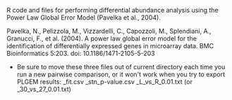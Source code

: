 R code and files for performing differential abundance analysis using the Power Law Global Error Model (Pavelka et al., 2004).

Pavelka, N., Pelizzola, M., Vizzardelli, C., Capozzoli, M., Splendiani, A., Granucci, F., et al. (2004). A power law global error model for the identification of differentially expressed genes in microarray data. BMC Bioinformatics 5:203. doi: 10.1186/1471-2105-5-203



* Be sure to move these three files out of current directory each time you run a new pairwise comparison, or it won't work when you try to export PLGEM results:
_fit.csv 
_stn_p-value.csv 
_L_vs_R_0.01.txt (or _30_vs_27_0.01.txt)
